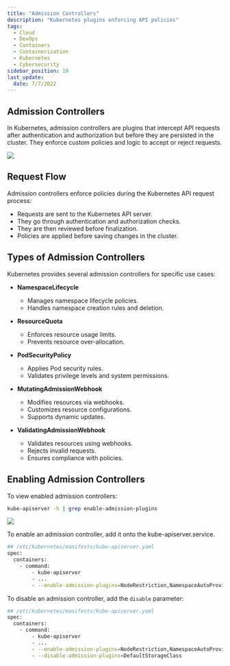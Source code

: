 ```yaml
---
title: "Admission Controllers"
description: "Kubernetes plugins enforcing API policies"
tags:
  - Cloud
  - DevOps
  - Containers
  - Containerization
  - Kubernetes
  - Cybersecurity
sidebar_position: 10
last_update:
  date: 7/7/2022
---
```


## Admission Controllers  

In Kubernetes, admission controllers are plugins that intercept API requests after authentication and authorization but before they are persisted in the cluster. They enforce custom policies and logic to accept or reject requests.  

<div class='img-center'>

![](/img/docs/admission-controollers-with-types.png)

</div>


## Request Flow  

Admission controllers enforce policies during the Kubernetes API request process:  

- Requests are sent to the Kubernetes API server.  
- They go through authentication and authorization checks.  
- They are then reviewed before finalization.  
- Policies are applied before saving changes in the cluster.  

## Types of Admission Controllers  

Kubernetes provides several admission controllers for specific use cases:  

- **NamespaceLifecycle**  
  - Manages namespace lifecycle policies.  
  - Handles namespace creation rules and deletion.  

- **ResourceQuota**  
  - Enforces resource usage limits.  
  - Prevents resource over-allocation.  

- **PodSecurityPolicy**  
  - Applies Pod security rules.  
  - Validates privilege levels and system permissions.  

- **MutatingAdmissionWebhook**  
  - Modifies resources via webhooks.  
  - Customizes resource configurations.  
  - Supports dynamic updates.  

- **ValidatingAdmissionWebhook**  
  - Validates resources using webhooks.  
  - Rejects invalid requests.  
  - Ensures compliance with policies.  


## Enabling Admission Controllers 

To view enabled admission controllers:

```bash
kube-apiserver -h | grep enable-admission-plugins  
```

<div class='img-center'>

![](/img/docs/view-enabled-admission-controllers.png)

</div>


To enable an admission controller, add it onto the kube-apiserver.service.

```bash
## /etc/kubernetes/manifests/kube-apiserver.yaml 
spec:
  containers:
    - command:
        - kube-apiserver
        - ...
        - --enable-admission-plugins=NodeRestriction,NamespaceAutoProvision
```

To disable an admission controller, add the `disable` parameter:

```bash
## /etc/kubernetes/manifests/kube-apiserver.yaml 
spec:
  containers:
    - command:
        - kube-apiserver
        - ...
        - --enable-admission-plugins=NodeRestriction,NamespaceAutoProvision  
        - --disable-admission-plugins=DefaultStorageClass
```
